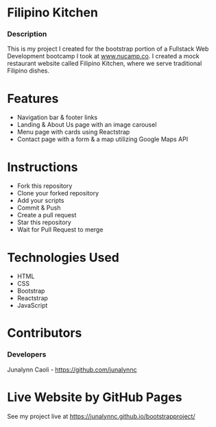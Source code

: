# Filipino Kitchen

### Description

This is my project I created for the bootstrap portion of a Fullstack Web Development bootcamp I took at www.nucamp.co. I created a mock restaurant website called Filipino Kitchen, where we serve traditional Filipino dishes.

# Features
- Navigation bar & footer links
- Landing & About Us page with an image carousel
- Menu page with cards using Reactstrap
- Contact page with a form & a map utilizing Google Maps API

# Instructions
- Fork this repository
- Clone your forked repository
- Add your scripts
- Commit & Push
- Create a pull request
- Star this repository
- Wait for Pull Request to merge

# Technologies Used
- HTML
- CSS
- Bootstrap
- Reactstrap
- JavaScript

# Contributors 

### Developers
Junalynn Caoli - https://github.com/junalynnc

# Live Website by GitHub Pages
See my project live at https://junalynnc.github.io/bootstrapproject/

